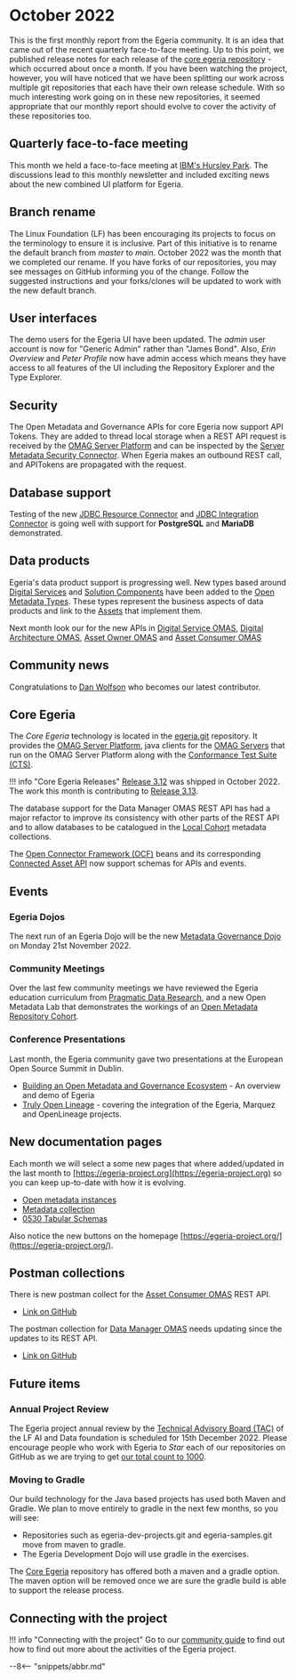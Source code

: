 <!-- SPDX-License-Identifier: CC-BY-4.0 -->
<!-- Copyright Contributors to the Egeria project. -->

# October 2022

This is the first monthly report from the Egeria community.  It is an idea that came out of the recent quarterly face-to-face meeting.  Up to this point, we published release notes for each release of the [core egeria repository](https://github.com/odpi/egeria) - which occurred about once a month.  If you have been watching the project, however, you will have noticed that we have been splitting our work across multiple git repositories that each have their own release schedule.  With so much interesting work going on in these new repositories, it seemed appropriate that our monthly report should evolve to cover the activity of these repositories too.  

## Quarterly face-to-face meeting

This month we held a face-to-face meeting at [IBM's Hursley Park](https://en.wikipedia.org/wiki/IBM_Hursley).  The discussions lead to this monthly newsletter and included exciting news about the new combined UI platform for Egeria.

## Branch rename

The Linux Foundation (LF) has been encouraging its projects to focus on the terminology to ensure it is inclusive.  Part of this initiative is to rename the default branch from *master* to *main*.  October 2022 was the month that we completed our rename.  If you have forks of our repositories, you may see messages on GitHub informing you of the change.  Follow the suggested instructions and your forks/clones will be updated to work with the new default branch.

## User interfaces

The demo users for the Egeria UI have been updated.  The *admin* user account is now for "Generic Admin" rather than "James Bond".  Also, *Erin Overview* and *Peter Profile* now have admin access which means they have access to all features of the UI including the Repository Explorer and the Type Explorer.

## Security

The Open Metadata and Governance APIs for core Egeria now support API Tokens.  They are added to thread local storage when a REST API request is received by the [OMAG Server Platform](/concepts/omag-server-platform) and can be inspected by the [Server Metadata Security Connector](/concepts/server-metadata-security-connector).  When Egeria makes an outbound REST call, and APITokens are propagated with the request.

## Database support

Testing of the new [JDBC Resource Connector](/connectors/resource/jdbc-resource-connector) and [JDBC Integration Connector](/connectors/integration/jdbc-integration-connector) is going well with support for **PostgreSQL** and **MariaDB** demonstrated.

## Data products

Egeria's data product support is progressing well.  New types based around [Digital Services](/types/7/0710-Digital-Service) and [Solution Components](/types/7/0730-Solution-Components) have been added to the [Open Metadata Types](/types).  These types represent the business aspects of data products and link to the [Assets](/concepts/asset) that implement them.

Next month look our for the new APIs in [Digital Service OMAS](/services/omas/digital-service/overview), [Digital Architecture OMAS](/services/omas/digital-architecture/overview), [Asset Owner OMAS](/services/omas/asset-owner/overview) and [Asset Consumer OMAS](/services/omas/asset-consumer/overview)

## Community news

Congratulations to [Dan Wolfson](https://github.com/dwolfson) who becomes our latest contributor.

## Core Egeria

The *Core Egeria* technology is located in the [egeria.git](https://github.com/odpi/egeria) repository.  It provides the [OMAG Server Platform](/concepts/omag-server-platform), java clients for the [OMAG Servers](/concepts/omag-server) that run on the OMAG Server Platform along with the [Conformance Test Suite (CTS)](/guides/cts/overview).  

!!! info "Core Egeria Releases"
    [Release 3.12](/release-notes/3-12) was shipped in October 2022.  The work this month is contributing to [Release 3.13](/release-notes/3-13).

The database support for the Data Manager OMAS REST API has had a major refactor to improve its consistency with other parts of the REST API and to allow databases to be catalogued in the [Local Cohort](/concepts/metadata-collection) metadata collections.

The [Open Connector Framework (OCF)](/frameworks/ocf/overview) beans and its corresponding [Connected Asset API](/services/ocf-metadata-management) now support schemas for APIs and events.

## Events

### Egeria Dojos

The next run of an Egeria Dojo will be the new [Metadata Governance Dojo](/education/egeria-dojo/metadata-governance/overview) on Monday 21st November 2022. 

### Community Meetings

Over the last few community meetings we have reviewed the Egeria education curriculum from [Pragmatic Data Research](https://pdr-associates.com/), and a new Open Metadata Lab that demonstrates the workings of an [Open Metadata Repository Cohort](/concepts/cohort-member).

### Conference Presentations

Last month, the Egeria community gave two presentations at the European Open Source Summit in Dublin.

* [Building an Open Metadata and Governance Ecosystem](https://www.youtube.com/watch?v=C-hglq31mfQ) - An overview and demo of Egeria
* [Truly Open Lineage](https://www.youtube.com/watch?v=eNbGa1iDri4) - covering the integration of the Egeria, Marquez and OpenLineage projects.

## New documentation pages

Each month we will select a some new pages that where added/updated in the last month to [https://egeria-project.org](https://egeria-project.org) so you can keep up-to-date with how it is evolving.

* [Open metadata instances](/concepts/open-metadata-instances)
* [Metadata collection](/concepts/metadata-collection)
* [0530 Tabular Schemas](/types/5/0530-Tabular-Schemas)

Also notice the new buttons on the homepage [https://egeria-project.org/](https://egeria-project.org/).

## Postman collections

There is new postman collect for the [Asset Consumer OMAS](/services/omas/asset-consumer/overview) REST API.

* [Link on GitHub](https://github.com/odpi/egeria/tree/main/open-metadata-implementation/access-services/asset-consumer)

The postman collection for [Data Manager OMAS](/services/omas/data-manager/overview) needs updating since the updates to its REST API.

* [Link on GitHub](https://github.com/odpi/egeria/tree/main/open-metadata-implementation/access-services/data-manager)


## Future items

### Annual Project Review

The Egeria project annual review by the [Technical Advisory Board (TAC)](https://wiki.lfaidata.foundation/pages/viewpage.action?pageId=7733341) of the LF AI and Data foundation is scheduled for 15th December 2022.  Please encourage people who work with Egeria to *Star* each of our repositories on GitHub as we are trying to get [our total count to 1000](https://landscape.lfai.foundation/?selected=egeria).

### Moving to Gradle

Our build technology for the Java based projects has used both Maven and Gradle.  We plan to move entirely to gradle in the next few months, so you will see:

* Repositories such as egeria-dev-projects.git and egeria-samples.git move from maven to gradle.
* The Egeria Development Dojo will use gradle in the exercises.

The [Core Egeria](https://github.com/odpi/egeria) repository has offered both a maven and a gradle option.  The maven option will be removed once we are sure the gradle build is able to support the release process.

## Connecting with the project

!!! info "Connecting with the project"
    Go to our [community guide](/guides/community) to find out how to find out more about the activities of the Egeria project. 

--8<-- "snippets/abbr.md"
